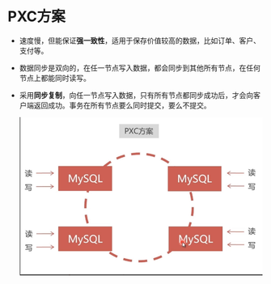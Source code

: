# PXC方案

+ 速度慢，但能保证**强一致性**，适用于保存价值较高的数据，比如订单、客户、支付等。

+ 数据同步是双向的，在任一节点写入数据，都会同步到其他所有节点，在任何节点上都能同时读写。

+ 采用**同步复制**，向任一节点写入数据，只有所有节点都同步成功后，才会向客户端返回成功。事务在所有节点要么同时提交，要么不提交。

  ![image-20201207165441553](..\images\image-20201207165441553.png)

